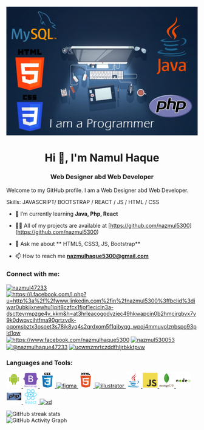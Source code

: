 ![I am Nazmul Haque](https://github.com/nazmul5300/nazmul5300/blob/308cbc029014dbe5e143cb0efbb23e1fe593816a/progamar.png)


<h1 align="center">Hi 👋, I'm Namul Haque </h1>
<h3 align="center"> Web Designer abd Web Developer</h3>
 

Welcome to my GitHub profile. I am a Web Designer abd Web Developer.


Skills: JAVASCRIPT/ BOOTSTRAP / REACT / JS / HTML / CSS
 
- 🌱 I’m currently learning **Java, Php, React**

- 👨‍💻 All of my projects are available at [https://github.com/nazmul5300] (https://github.com/nazmul5300)

- 💬 Ask me about ** HTML5, CSS3, JS, Bootstrap**

- 📫 How to reach me **nazmulhaque5300@gmail.com**

<h3 align="left">Connect with me:</h3>
<p align="left">
<a href="https://twitter.com/nazmul47233" target="blank"><img align="center" src="https://raw.githubusercontent.com/rahuldkjain/github-profile-readme-generator/master/src/images/icons/Social/twitter.svg" alt="nazmul47233" height="30" width="40" /></a>
<a href="https://l.facebook.com/l.php?u=http%3A%2F%2Fwww.linkedin.com%2Fin%2Fnazmul5300%3Ffbclid%3DIwAR2E39WT6MMk8cST65h0oAyDXcImXjq1fcNeOpln9_RG7Vn-ls_4X6Q8qZE&h=AT3fD12pthGnzdHDFS9y8l7kF09Vv3K_U1rNKUxOqQG3HLxlkD2WVYPuL2clW4O7E_gEE_kKeY_D3NufHSysChWvij01c4nL6TJOLDeEGi9XX99jKQGh3aVxOO-AMl1rG1XLAA" target="blank"><img align="center" src="https://raw.githubusercontent.com/rahuldkjain/github-profile-readme-generator/master/src/images/icons/Social/linked-in-alt.svg" alt="https://l.facebook.com/l.php?u=http%3a%2f%2fwww.linkedin.com%2fin%2fnazmul5300%3ffbclid%3diwar0ubkjjxnewhu1ipit8czfcx1fjof1ecicln3a-dscttevrmpzge4v_kkm&h=at3hrleacogodvziec49hkwapcin0b2hmcjrqbvx7v9k0dwqvcihtfma90grtzvdk-oqomsbztx3osoet3s78jk8yq4s2qrdxom5f1qibyqg_wpqj4mmuvolznbspo93pld1ow" height="30" width="40" /></a>
<a href="https://www.facebook.com/nazmulhaque5300" target="blank"><img align="center" src="https://raw.githubusercontent.com/rahuldkjain/github-profile-readme-generator/master/src/images/icons/Social/facebook.svg" alt="https://www.facebook.com/nazmulhaque5300" height="30" width="40" /></a>
<a href="https://instagram.com/nazmul530053" target="blank"><img align="center" src="https://raw.githubusercontent.com/rahuldkjain/github-profile-readme-generator/master/src/images/icons/Social/instagram.svg" alt="nazmul530053" height="30" width="40" /></a>
<a href="https://medium.com/@nazmulhaque47233" target="blank"><img align="center" src="https://raw.githubusercontent.com/rahuldkjain/github-profile-readme-generator/master/src/images/icons/Social/medium.svg" alt="@nazmulhaque47233" height="30" width="40" /></a>
<a href="https://l.facebook.com/l.php?u=https%3A%2F%2Fyoutube.com%2Fchannel%2FUCWmZmRtCZddfHlJRBKKtpvw%3Ffbclid%3DIwAR1YMorWCOBRxKS41Mx2eIg4KGx6JANjbXsUNC97KqCBii_6NC4Fy_wL8EE&h=AT3fD12pthGnzdHDFS9y8l7kF09Vv3K_U1rNKUxOqQG3HLxlkD2WVYPuL2clW4O7E_gEE_kKeY_D3NufHSysChWvij01c4nL6TJOLDeEGi9XX99jKQGh3aVxOO-AMl1rG1XLAA" target="blank"><img align="center" src="https://raw.githubusercontent.com/rahuldkjain/github-profile-readme-generator/master/src/images/icons/Social/youtube.svg" alt="ucwmzmrtczddfhljrbkktpvw" height="30" width="40" /></a>
</p>

<h3 align="left">Languages and Tools:</h3>
<p align="left"> <a href="https://developer.android.com" target="_blank" rel="noreferrer"> <img src="https://raw.githubusercontent.com/devicons/devicon/master/icons/android/android-original-wordmark.svg" alt="android" width="40" height="40"/> </a> <a href="https://getbootstrap.com" target="_blank" rel="noreferrer"> <img src="https://raw.githubusercontent.com/devicons/devicon/master/icons/bootstrap/bootstrap-plain-wordmark.svg" alt="bootstrap" width="40" height="40"/> </a> <a href="https://www.w3schools.com/css/" target="_blank" rel="noreferrer"> <img src="https://raw.githubusercontent.com/devicons/devicon/master/icons/css3/css3-original-wordmark.svg" alt="css3" width="40" height="40"/> </a> <a href="https://www.figma.com/" target="_blank" rel="noreferrer"> <img src="https://www.vectorlogo.zone/logos/figma/figma-icon.svg" alt="figma" width="40" height="40"/> </a> <a href="https://www.w3.org/html/" target="_blank" rel="noreferrer"> <img src="https://raw.githubusercontent.com/devicons/devicon/master/icons/html5/html5-original-wordmark.svg" alt="html5" width="40" height="40"/> </a> <a href="https://www.adobe.com/in/products/illustrator.html" target="_blank" rel="noreferrer"> <img src="https://www.vectorlogo.zone/logos/adobe_illustrator/adobe_illustrator-icon.svg" alt="illustrator" width="40" height="40"/> </a> <a href="https://www.java.com" target="_blank" rel="noreferrer"> <img src="https://raw.githubusercontent.com/devicons/devicon/master/icons/java/java-original.svg" alt="java" width="40" height="40"/> </a> <a href="https://developer.mozilla.org/en-US/docs/Web/JavaScript" target="_blank" rel="noreferrer"> <img src="https://raw.githubusercontent.com/devicons/devicon/master/icons/javascript/javascript-original.svg" alt="javascript" width="40" height="40"/> </a> <a href="https://www.mongodb.com/" target="_blank" rel="noreferrer"> <img src="https://raw.githubusercontent.com/devicons/devicon/master/icons/mongodb/mongodb-original-wordmark.svg" alt="mongodb" width="40" height="40"/> </a> <a href="https://nodejs.org" target="_blank" rel="noreferrer"> <img src="https://raw.githubusercontent.com/devicons/devicon/master/icons/nodejs/nodejs-original-wordmark.svg" alt="nodejs" width="40" height="40"/> </a> <a href="https://www.php.net" target="_blank" rel="noreferrer"> <img src="https://raw.githubusercontent.com/devicons/devicon/master/icons/php/php-original.svg" alt="php" width="40" height="40"/> </a> <a href="https://reactjs.org/" target="_blank" rel="noreferrer"> <img src="https://raw.githubusercontent.com/devicons/devicon/master/icons/react/react-original-wordmark.svg" alt="react" width="40" height="40"/> </a> <a href="https://www.adobe.com/products/xd.html" target="_blank" rel="noreferrer"> <img src="https://cdn.worldvectorlogo.com/logos/adobe-xd.svg" alt="xd" width="40" height="40"/> </a> </p>





 
![GitHub streak stats](https://github-readme-streak-stats.herokuapp.com/?user=nazmul5300)  
![GitHub Activity Graph](https://activity-graph.herokuapp.com/graph?username=nazmul5300)  
